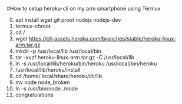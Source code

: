 #How to setup heroku-cli on my arm smartphone using Termux

0. apt install wget git proot nodejs nodejs-dev
1. termux-chroot
2. cd /
3. wget https://cli-assets.heroku.com/branches/stable/heroku-linux-arm.tar.gz
4. mkdir -p /usr/local/lib /usr/local/bin
5. tar -xvzf heroku-linux-arm.tar.gz -C /usr/local/lib
6. ln -s /usr/local/lib/heroku/bin/heroku /usr/local/bin/heroku
7. /usr/local/lib/heroku/install
8. cd /home/.local/share/heroku/cli/lib
9. mv node node_broken
10. ln -s /usr/bin/node ./node
11. congratulations
